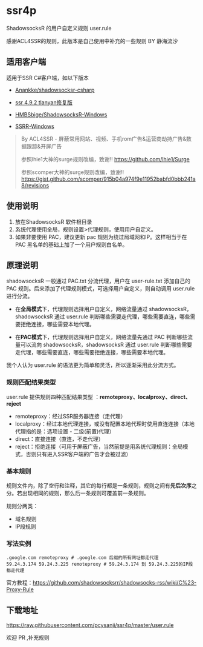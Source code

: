 # ssr4p
ShadowsocksR 的用户自定义规则 user.rule

感谢ACL4SSR的规则，此版本是自己使用中补充的一些规则 BY 静海流沙

## 适用客户端
适用于SSR C#客户端，如以下版本

- [Anankke/shadowsocksr-csharp](https://github.com/shadowsocksrr/shadowsocksr-csharp/releases)

- [ssr 4.9.2 tlanyan修复版](https://tlanyan.me/shadowsockr-shadowsocksr-shadowsocksrr-clients/)

- [HMBSbige/ShadowsocksR-Windows](https://github.com/HMBSbige/ShadowsocksR-Windows/)

- [SSRR-Windows](https://github.com/Anankke/SSRR-Windows)

> By ACL4SSR - 
> 屏蔽常用网站、视频、手机rom广告&运营商劫持广告&数据跟踪&开屏广告
>
> 参照lhie1大神的surge规则改编，致谢!! https://github.com/lhie1/Surge
>
> 参照scomper大神的surge规则改编，致谢!! https://gist.github.com/scomper/915b04a974f9e11952babfd0bbb241a8/revisions

## 使用说明
1. 放在ShadowsocksR 软件根目录
2. 系统代理使用全局，规则设置>代理规则，使用用户自定义。
3. 如果非要使用 PAC，建议更新 pac 规则为绕过局域网和IP。这样相当于在 PAC 黑名单的基础上加了一个用户规则白名单。

## 原理说明
shadowsocksR 一般通过 PAC.txt 分流代理，用户在 user-rule.txt 添加自己的 PAC 规则。后来添加了代理规则模式，可选择用户自定义，则自动调用 user.rule 进行分流。

- 在**全局模式**下，代理规则选择用户自定义，网络流量通过 shadowsocksR，shadowsocksR 通过  user.rule 判断哪些需要走代理，哪些需要直连，哪些需要拒绝连接，哪些需要本地代理。

- 在**PAC模式**下，代理规则选择用户自定义，网络流量先通过 PAC 判断哪些流量可以流向 shadowsocksR，shadowsocksR 通过  user.rule 判断哪些需要走代理，哪些需要直连，哪些需要拒绝连接，哪些需要本地代理。

我个人认为 user.rule 的语法更为简单和灵活，所以逐渐采用此分流方式。

### 规则匹配结果类型
user.rule 提供规则四种匹配结果类型 ：**remoteproxy、localproxy、direct、reject**

- remoteproxy：经过SSR服务器连接（走代理）
- localproxy：经过本地代理连接，或没有配置本地代理时使用直连连接（本地代理指的是：选项设置 - 二级(前置)代理）
- direct：直接连接（直连，不走代理）
- reject：拒绝连接（可用于屏蔽广告，当然前提是用系统代理规则：全局模式，否则只有进入SSR客户端的广告才会被过滤）

### 基本规则
规则文件内，除了空行和注释，其它的每行都是一条规则，规则之间有**先后次序**之分。若出现相同的规则，那么后一条规则可覆盖前一条规则。

规则分两类：

- 域名规则
- IP段规则


### 写法实例
```
.google.com remoteproxy # .google.com 后缀的所有网址都走代理  
59.24.3.174 59.24.3.225 remoteproxy # 59.24.3.174 到 59.24.3.225的IP段都走代理  
```

官方教程：https://github.com/shadowsocksrr/shadowsocks-rss/wiki/C%23-Proxy-Rule


## 下载地址
https://raw.githubusercontent.com/pcysanji/ssr4p/master/user.rule

欢迎 PR ,补充规则
